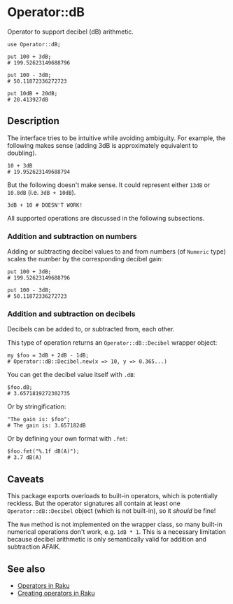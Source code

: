 # Operator::dB

Operator to support decibel (dB) arithmetic.

    use Operator::dB;

    put 100 + 3dB;
    # 199.52623149688796

    put 100 - 3dB;
    # 50.11872336272723

    put 10dB + 20dB;
    # 20.413927dB

## Description

The interface tries to be intuitive while avoiding ambiguity.  For example, the
following makes sense (adding 3dB is approximately equivalent to doubling).

    10 + 3dB
    # 19.952623149688794

But the following doesn't make sense. It could represent either `13dB` or
`10.8dB` (i.e. `3dB + 10dB`).

    3dB + 10 # DOESN'T WORK!

All supported operations are discussed in the following subsections.

### Addition and subtraction on numbers

Adding or subtracting decibel values to and from numbers (of `Numeric` type)
scales the number by the corresponding decibel gain:

    put 100 + 3dB;
    # 199.52623149688796

    put 100 - 3dB;
    # 50.11872336272723

### Addition and subtraction on decibels

Decibels can be added to, or subtracted from, each other.

This type of operation returns an `Operator::dB::Decibel` wrapper object:

    my $foo = 3dB + 2dB - 1dB;
    # Operator::dB::Decibel.new(x => 10, y => 0.365...)

You can get the decibel value itself with `.dB`:

    $foo.dB;
    # 3.6571819272302735

Or by stringification:

    "The gain is: $foo";
    # The gain is: 3.657182dB

Or by defining your own format with `.fmt`:

    $foo.fmt("%.1f dB(A)");
    # 3.7 dB(A)

## Caveats

This package exports overloads to built-in operators, which is potentially
reckless. But the operator signatures all contain at least one
`Operator::dB::Decibel` object (which is not built-in), so it _should_ be
fine!

The `Num` method is not implemented on the wrapper class, so many built-in
numerical operations don't work, e.g. `1dB * 1`. This is a necessary
limitation because decibel arithmetic is only semantically valid for addition
and subtraction AFAIK.

## See also

- [Operators in Raku](https://docs.raku.org/language/operators)
- [Creating operators in Raku](https://docs.raku.org/language/optut)
